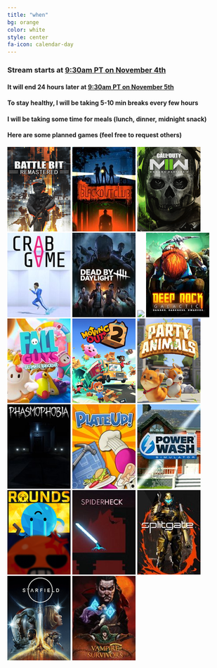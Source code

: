 ```yaml
---
title: "when"
bg: orange
color: white
style: center
fa-icon: calendar-day
---
```


### Stream starts at [**9:30am PT** on **November 4th**](https://time.is/0930AM_4_Nov_2023_in_PT/ET/CT/MT/GMT)

#### It will end **24 hours later** at [9:30am PT on November 5th](https://time.is/0930AM_5_Nov_2023_in_PT/ET/CT/MT/GMT)

#### To stay healthy, I will be taking **5-10 min** breaks every **few hours**

#### I will be taking some time for meals **(lunch, dinner, midnight snack)**

#### Here are some planned games **(feel free to request others)**

<div class="game-list">
  <img src="img/games/BattleBit.png" />
  <img src="img/games/Blackout-Club.png" />
  <img src="img/games/Call-Of-Duty-MW2.png" />
  <img src="img/games/Crab-Game.png" />
  <img src="img/games/Dead-by-Daylight.png" />
  <img src="img/games/Decieve-Ing.png" />
  <img src="img/games/Deep-Rock-Galactic.png" />
  <img src="img/games/Fall-Guys-Ultimate-Knockout.png" />
  <img src="img/games/Moving-Out-2.png" />
  <img src="img/games/Party-Animals.png" />
  <img src="img/games/Phasmophobia.png" />
  <img src="img/games/PlateUp.png" />
  <img src="img/games/Powerwash-Simulator.png" />
  <img src="img/games/Rounds.png" />
  <img src="img/games/SpiderHeck.png" />
  <img src="img/games/Splitgate.png" />
  <img src="img/games/Starfield.png" />
  <img src="img/games/Vampire-Survivors.png" />
</div>
